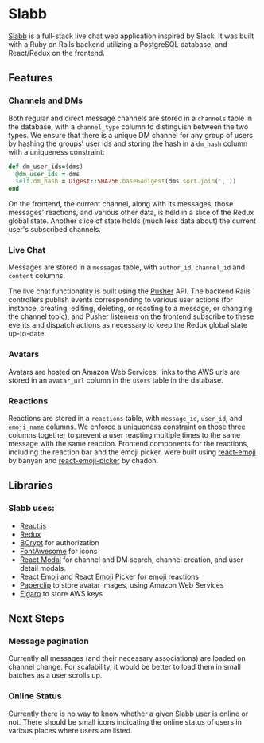 # Slabb

[Slabb][slabb] is a full-stack live chat web application inspired by Slack. It was built with a Ruby on Rails backend utilizing a PostgreSQL database, and React/Redux on the frontend.

## Features

### Channels and DMs

Both regular and direct message channels are stored in a `channels` table in the database, with a `channel_type` column to distinguish between the two types. We ensure that there is a unique DM channel for any group of users by hashing the groups' user ids and storing the hash in a `dm_hash` column with a uniqueness constraint:

```ruby
def dm_user_ids=(dms)
  @dm_user_ids = dms
  self.dm_hash = Digest::SHA256.base64digest(dms.sort.join(','))
end
```

On the frontend, the current channel, along with its messages, those messages' reactions, and various other data, is held in a slice of the Redux global state. Another slice of state holds (much less data about) the current user's subscribed channels.

### Live Chat

Messages are stored in a `messages` table, with `author_id`, `channel_id` and `content` columns.

The live chat functionality is built using the [Pusher][pusher] API. The backend Rails controllers publish events corresponding to various user actions (for instance, creating, editing, deleting, or reacting to a message, or changing the channel topic), and Pusher listeners on the frontend subscribe to these events and dispatch actions as necessary to keep the Redux global state up-to-date.

### Avatars

Avatars are hosted on Amazon Web Services; links to the AWS urls are stored in an `avatar_url` column in the `users` table in the database.

### Reactions

Reactions are stored in a `reactions` table, with `message_id`, `user_id`, and `emoji_name` columns. We enforce a uniqueness constraint on those three columns together to prevent a user reacting multiple times to the same message with the same reaction. Frontend components for the reactions, including the reaction bar and the emoji picker, were built using [react-emoji][react-emoji] by banyan and [react-emoji-picker][picker] by chadoh.

## Libraries

### Slabb uses:
- [React.js](https://facebook.github.io/react/)
- [Redux](http://redux.js.org/)
- [BCrypt](https://github.com/codahale/bcrypt-ruby) for authorization
- [FontAwesome](http://fontawesome.io/) for icons
- [React Modal](https://github.com/reactjs/react-modal) for channel and DM search, channel creation, and user detail modals.
- [React Emoji](https://github.com/banyan/react-emoji) and [React Emoji Picker][picker] for emoji reactions
- [Paperclip](https://github.com/thoughtbot/paperclip) to store avatar images, using Amazon Web Services
- [Figaro](https://github.com/laserlemon/figaro) to store AWS keys

## Next Steps

### Message pagination

Currently all messages (and their necessary associations) are loaded on channel change. For scalability, it would be better to load them in small batches as a user scrolls up.

### Online Status

Currently there is no way to know whether a given Slabb user is online or not. There should be small icons indicating the online status of users in various places where users are listed.

[slabb]: http://slabb.herokuapp.com/
[pusher]: https://pusher.com/
[react-emoji]: https://github.com/banyan/react-emoji
[picker]: https://github.com/chadoh/react-emoji-picker
